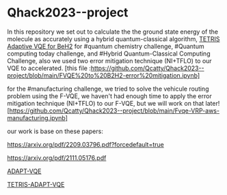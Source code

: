 # Qhack2023--project

In this repository we set out to calculate the the ground state energy of the molecule as accurately using a hybrid quantum-classical algorithm, [TETRIS Adaptive VQE for BeH2](https://github.com/Qcatty/Qhack2023--project/blob/main/TETRIS_Adaptive_VQE_for_BeH2.ipynb) for #quantum chemistry challenge, #Quantum computing today challenge, and #Hybrid Quantum-Classical Computing Challenge, also we used two error mitigation technique (NI+TFLO) to our VQE to accelerated.  [this file :https://github.com/Qcatty/Qhack2023--project/blob/main/FVQE%20to%20B2H2-error%20mitigation.ipynb]

for the #manufacturing challenge, we tried to solve the vehicule routing problem using the F-VQE, we haven't had enough time to apply the error mitigation technique (NI+TFLO) to our F-VQE, but we will work on that later![https://github.com/Qcatty/Qhack2023--project/blob/main/Fvqe-VRP-aws-manufacturing.ipynb]

our work is base on these papers: 

https://arxiv.org/pdf/2209.03796.pdf?forcedefault=true

https://arxiv.org/pdf/2111.05176.pdf

[ADAPT-VQE](https://www.nature.com/articles/s41467-019-10988-2)

[TETRIS-ADAPT-VQE](https://arxiv.org/abs/2209.10562)


